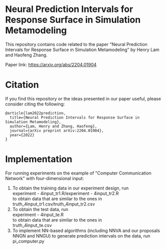 # Neural Prediction Intervals for Response Surface in Simulation Metamodeling

This repository contains code related to the paper
"Neural Prediction Intervals for Response Surface in Simulation Metamodeling" 
by Henry Lam and Haofeng Zhang. 

Paper link: https://arxiv.org/abs/2204.01904

# Citation
If you find this repository or the ideas presented in our paper useful, please consider citing the following:
```
@article{lam2022prediction,
  title={Neural Prediction Intervals for Response Surface in Simulation Metamodeling},
  author={Lam, Henry and Zhang, Haofeng},
  journal={arXiv preprint arXiv:2204.01904},
  year={2022}
}
```

# Implementation

For running experiments on the example of "Computer Communication Network" with four-dimensional input: <br />
1. To obtain the training data in our experiment design, run <br />
experiment - 4input_tr1.R/experiment - 4input_tr2.R <br />
to obtain data that are similar to the ones in <br />
truth_4input_tr1.csv/truth_4input_tr2.csv <br />
2. To obtain the test data, run <br />
experiment - 4input_te.R <br />
to obtain data that are similar to the ones in <br />
truth_4input_te.csv  <br />
3. To implement NN-based algorithms (including NNVA and our proposals NNGN and NNGU) to generate prediction intervals on the data, run <br />
pi_computer.py <br />
